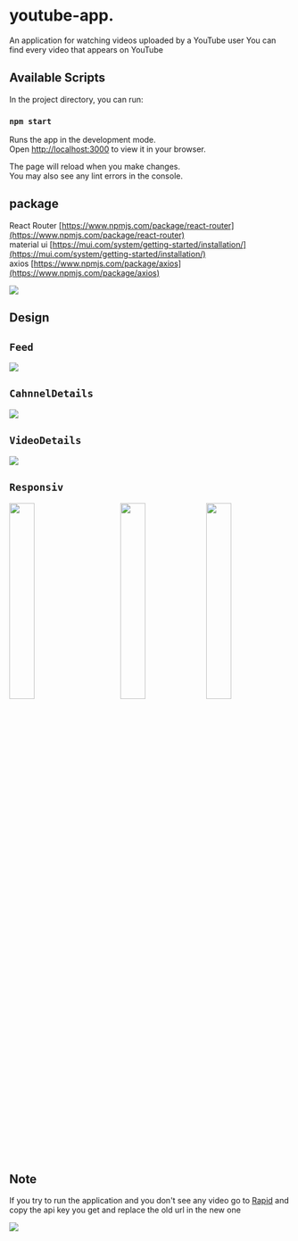 # youtube-app.
An application for watching videos uploaded by a YouTube user
You can find every video that appears on YouTube
## Available Scripts

In the project directory, you can run:

### `npm start`

Runs the app in the development mode.\
Open [http://localhost:3000](http://localhost:3000) to view it in your browser.

The page will reload when you make changes.\
You may also see any lint errors in the console.

## package

React Router [https://www.npmjs.com/package/react-router](https://www.npmjs.com/package/react-router)<br/>
material ui [https://mui.com/system/getting-started/installation/](https://mui.com/system/getting-started/installation/)<br/>
axios [https://www.npmjs.com/package/axios](https://www.npmjs.com/package/axios)

<img src="https://user-images.githubusercontent.com/101037019/190003359-3ac213f9-714f-4a9b-bc2a-ef746f126821.png"/>

## Design

## `Feed`
<img src="https://user-images.githubusercontent.com/101037019/189981085-a1fad93e-e247-4df4-aee3-b1c6f4784d3d.png" />

## `CahnnelDetails`

<img src="https://user-images.githubusercontent.com/101037019/189981980-711e87e0-3d30-4f29-846e-138c30c47614.png" />

## `VideoDetails`

<img src="https://user-images.githubusercontent.com/101037019/189997307-5edeeb46-7491-4311-8385-5127bbd66ec0.png"/>

## `Responsiv`

<img src="https://user-images.githubusercontent.com/101037019/189997589-9a2d2a17-3499-4e32-82b8-423ee6ce173a.png" width="30%" align="right"/>
<img src="https://user-images.githubusercontent.com/101037019/189999459-083e0f95-bb4a-4fd8-8a67-680dbe874793.png" width="30%" align="right"/>
<img src="https://user-images.githubusercontent.com/101037019/189999603-daeb7b4f-9b05-4790-9583-84113247a07e.png" width="30%"/>
                                                                                                                                            
                                                                                                                                            
## Note 

If you try to run the application and you don't see any video
go to [Rapid](https://rapidapi.com/ytdlfree/api/youtube-v3-alternative/)
and copy the api key you get and replace the old url in the new one

<img src="https://user-images.githubusercontent.com/101037019/190012830-1083b33d-919a-4545-94b3-8cf918cafe67.png"/>
                                                                                                                                            
                                                                                                                                           